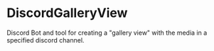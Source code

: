 # DiscordGalleryView
Discord Bot and tool for creating a "gallery view" with the media in a specified discord channel. 
